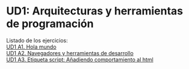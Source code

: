 # UD1: Arquitecturas y herramientas de programación

Listado de los ejercicios: <br/>
[UD1 A1. Hola mundo](https://github.com/JaviEpi/DWEC/tree/main/UD1-ARQUITECTURAS/A1-HolaMundo) <br/>
[UD1 A2. Navegadores y herramientas de desarrollo](https://github.com/JaviEpi/DWEC/blob/main/UD1-ARQUITECTURAS/A2-Navegadores/Tarea12NavegadoresHerramientasDesarrolloJavierEpifanioLopez.pdf) <br/>
[UD1 A3. Etiqueta script: Añadiendo comportamiento al html](https://github.com/JaviEpi/DWEC/tree/main/UD1-ARQUITECTURAS/A3-EtiquetaScript)
